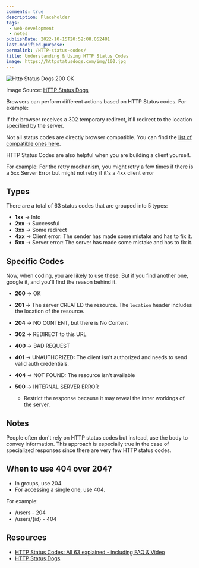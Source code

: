 ```yaml
---
comments: true
description: Placeholder 
tags:
 - web-development
 - notes
publishDate: 2022-10-15T20:52:08.052481
last-modified-purpose:
permalink: /HTTP-status-codes/
title: Understanding & Using HTTP Status Codes
image: https://httpstatusdogs.com/img/100.jpg
---
```


![Http Status Dogs 200 OK](https://httpstatusdogs.com/img/100.jpg)

Image Source: [HTTP Status Dogs](https://httpstatusdogs.com/)

Browsers can perform different actions based on HTTP Status codes. For example:

If the browser receives a 302 temporary redirect, it'll redirect to the location specified by the server.

Not all status codes are directly browser compatible. You can find the [list of compatible ones here](https://developer.mozilla.org/en-US/docs/Web/HTTP/Status#browser_compatibility).

HTTP Status Codes are also helpful when you are building a client yourself.

For example: For the retry mechanism, you might retry a few times if there is a 5xx  Server Error but might not retry if it's a 4xx client error

## Types

There are a total of 63 status codes that are grouped into 5 types:

- **1xx** → Info
- **2xx** → Successful
- **3xx** → Some redirect
- **4xx** → Client error: The sender has made some mistake and has to fix it.
- **5xx** → Server error: The server has made some mistake and has to fix it.

## Specific Codes

Now, when coding, you are likely to use these. But if you find another one, google it, and you'll find the reason behind it.

- **200** → OK
- **201** → The server CREATED the resource. The `location` header includes the location of the resource.
- **204** → NO CONTENT, but there is No Content

- **302** → REDIRECT to this URL

- **400** -> BAD REQUEST
- **401** → UNAUTHORIZED: The client isn't authorized and needs to send valid auth credentials.
- **404** → NOT FOUND: The resource isn't available

- **500** → INTERNAL SERVER ERROR
  - Restrict the response because it may reveal the inner workings of the server.

## Notes

People often don't rely on HTTP status codes but instead, use the body to convey information. This approach is especially true in the case of specialized responses since there are very few HTTP status codes.

## When to use 404 over 204?

- In groups, use 204.
- For accessing a single one, use 404.

For example:

- /users - 204
- /users/{id} - 404

## Resources

- [HTTP Status Codes: All 63 explained - including FAQ & Video](https://umbraco.com/knowledge-base/http-status-codes/)
- [HTTP Status Dogs](https://httpstatusdogs.com/)
